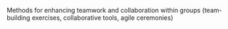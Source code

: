 Methods for enhancing teamwork and collaboration within groups (team-building exercises, collaborative tools, agile ceremonies)
